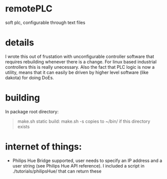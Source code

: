 # remotePLC
soft plc, configurable through text files

# details
I wrote this out of frustation with unconfigurable controller software that requires rebuilding whenever there is a change. For linux based industrial controllers this is really unecessary. Also the fact that PLC logic is now a utility, means that it can easily be driven by higher level software (like dakota) for doing DoEs.

# building
In package root directory:
> make.sh
> static build: make.sh -s
copies to ~/bin/ if this directory exists

# internet of things:
* Philips Hue Bridge supported, user needs to specify an IP address and a user string (see Philips Hue API reference). I included a script in ./tutorials/philipsHue/ that can return these
